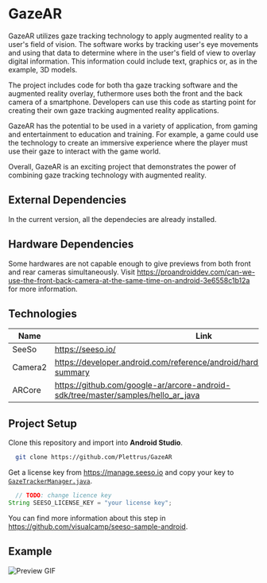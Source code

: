 # GazeAR

GazeAR utilizes gaze tracking technology to apply augmented reality to a user's field of vision. The software works by tracking user's eye movements and using that data to determine where in the user's field of view to overlay digital information. This information could include text, graphics or, as in the example, 3D models. 

The project includes code for both tha gaze tracking software and the augmented reality overlay, futhermore uses both the front and the back camera of a smartphone. 
Developers can use this code as starting point for creating their own gaze tracking augmented reality applications. 

GazeAR has the potential to be used in a variety of application, from gaming and entertainment to education and training. For example, a game could use the technology to create an immersive experience where the player must use their gaze to interact with the game world.

Overall, GazeAR is an exciting project that demonstrates the power of combining gaze tracking technology with augmented reality.

## External Dependencies

In the current version, all the dependecies are already installed.

## Hardware Dependencies

Some hardwares are not capable enough to give previews from both front and rear cameras simultaneously. Visit https://proandroiddev.com/can-we-use-the-front-back-camera-at-the-same-time-on-android-3e6558c1b12a for more information.

## Technologies

Name  | Link
------------- | -------------
SeeSo | https://seeso.io/
Camera2  | https://developer.android.com/reference/android/hardware/camera2/package-summary
ARCore | https://github.com/google-ar/arcore-android-sdk/tree/master/samples/hello_ar_java

## Project Setup

Clone this repository and import into **Android Studio**.

```bash
  git clone https://github.com/Plettrus/GazeAR
```
Get a license key from https://manage.seeso.io and copy your key to [`GazeTrackerManager.java`](https://github.com/Plettrus/GazeAR/blob/main/app/src/main/java/com/google/ar/core/examples/java/services/GazeTrackerManager.java "services/GazeTrackerManager.java").

```java
  // TODO: change licence key
String SEESO_LICENSE_KEY = "your license key";
```
You can find more information about this step in https://github.com/visualcamp/seeso-sample-android.

## Example
![Preview GIF](https://media.giphy.com/media/v1.Y2lkPTc5MGI3NjExOTFiM2E5ODhjNTRkNWZlYzUxYTVkNzg1N2ZjNzM3YWFkM2YxMjNjOSZjdD1n/PAf2XpCuBrtyotH1Wn/giphy-downsized.gif)
 
